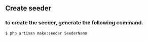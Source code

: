 ## Create seeder

### to create the seeder, generate the following command.

```bash
$ php artisan make:seeder SeederName
```